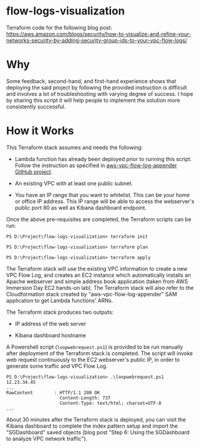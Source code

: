 # flow-logs-visualization

Terraform code for the following blog post: https://aws.amazon.com/blogs/security/how-to-visualize-and-refine-your-networks-security-by-adding-security-group-ids-to-your-vpc-flow-logs/

# Why

Some feedback, second-hand, and first-hand experience shows that deploying the said project by following the provided instruction is difficult and involves a lot of troubleshooting with varying degree of success. I hope by sharing this script it will help people to implement the solution more consistently successful.

# How it Works

This Terraform stack assumes and needs the following:

- Lambda function has already been deployed prior to running this script. Follow the instruction as specified in [aws-vpc-flow-log-appender GitHub project](https://github.com/aws-samples/aws-vpc-flow-log-appender).

- An existing VPC with at least one public subnet.

- You have an IP range that you want to whitelist. This can be your home or office IP address. This IP range will be able to access the webserver's public port 80 as well as Kibana dashboard endpoint. 

Once the above pre-requisites are completed, the Terraform scripts can be run:

```
PS D:\Project\flow-logs-visualization> terraform init

PS D:\Project\flow-logs-visualization> terraform plan

PS D:\Project\flow-logs-visualization> terraform apply
```

The Terraform stack will use the existing VPC information to create a new VPC Flow Log, and creates an EC2 instance which automatically installs an Apache webserver and simple address book application (taken from AWS Immersion Day EC2 hands-on lab). The Terraform stack will also refer to the Cloudformation stack created by "aws-vpc-flow-log-appender" SAM application to get Lambda functions' ARNs.

The Terraform stack produces two outputs:

- IP address of the web server

- Kibana dashboard hostname

A Powershell script (`loopwebrequest.ps1`) is provided to be run manually after deployment of the Terraform stack is completed. The script will invoke web request continuously to the EC2 webserver's public IP, in order to generate some traffic and VPC Flow Log.

```
PS D:\Project\flow-logs-visualization> .\loopwebrequest.ps1 12.23.34.45
...
RawContent        : HTTP/1.1 200 OK
                    Content-Length: 737
                    Content-Type: text/html; charset=UTF-8
...
```

About 30 minutes after the Terraform stack is deployed, you can visit the Kibana dashboard to complete the index pattern setup and import the "SGDashboard" saved objects (blog post "Step 6: Using the SGDashboard to analyze VPC network traffic").

